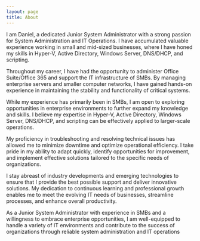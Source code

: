 ```yaml
---
layout: page
title: About
---
```

<p>I am Daniel, a dedicated Junior System Administrator with a strong passion for System Administration and IT Operations. I have accumulated valuable experience working in small and mid-sized businesses, where I have honed my skills in Hyper-V, Active Directory, Windows Server, DNS/DHCP, and scripting.

Throughout my career, I have had the opportunity to administer Office Suite/Office 365 and support the IT infrastructure of SMBs. By managing enterprise servers and smaller computer networks, I have gained hands-on experience in maintaining the stability and functionality of critical systems.

While my experience has primarily been in SMBs, I am open to exploring opportunities in enterprise environments to further expand my knowledge and skills. I believe my expertise in Hyper-V, Active Directory, Windows Server, DNS/DHCP, and scripting can be effectively applied to larger-scale operations.

My proficiency in troubleshooting and resolving technical issues has allowed me to minimize downtime and optimize operational efficiency. I take pride in my ability to adapt quickly, identify opportunities for improvement, and implement effective solutions tailored to the specific needs of organizations.

I stay abreast of industry developments and emerging technologies to ensure that I provide the best possible support and deliver innovative solutions. My dedication to continuous learning and professional growth enables me to meet the evolving IT needs of businesses, streamline processes, and enhance overall productivity.

As a Junior System Administrator with experience in SMBs and a willingness to embrace enterprise opportunities, I am well-equipped to handle a variety of IT environments and contribute to the success of organizations through reliable system administration and IT operations</p>
